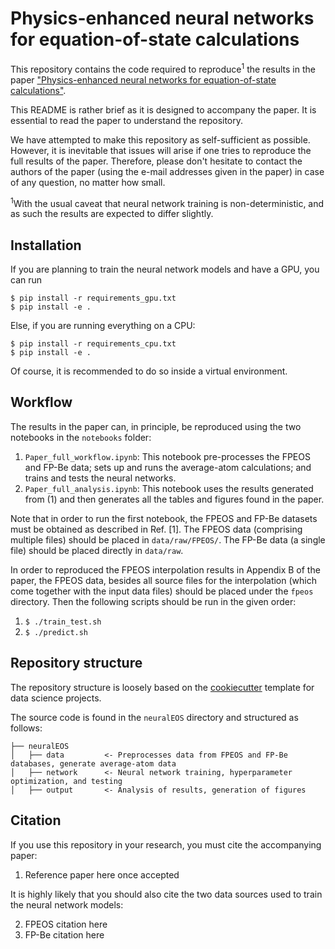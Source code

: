# Physics-enhanced neural networks for equation-of-state calculations

This repository contains the code required to reproduce<sup>1</sup> the results in the paper ["Physics-enhanced neural networks for equation-of-state calculations"](https://arxiv.org/abs/2305.06856).

This README is rather brief as it is designed to accompany the paper. It is essential to read the paper to understand the repository.

We have attempted to make this repository as self-sufficient as possible. However, it is inevitable that issues will arise if one tries to reproduce the full results of the paper. Therefore, please don't hesitate to contact the authors of the paper (using the e-mail addresses given in the paper) in case of any question, no matter how small.

<sup>1</sup>With the usual caveat that neural network training is non-deterministic, and as such the results are expected to differ slightly.

## Installation

If you are planning to train the neural network models and have a GPU, you can run
```
$ pip install -r requirements_gpu.txt
$ pip install -e .
```

Else, if you are running everything on a CPU:
```
$ pip install -r requirements_cpu.txt
$ pip install -e .
```

Of course, it is recommended to do so inside a virtual environment.

## Workflow

The results in the paper can, in principle, be reproduced using the two notebooks in the `notebooks` folder:

1. `Paper_full_workflow.ipynb`: This notebook pre-processes the FPEOS and FP-Be data; sets up and runs the average-atom calculations; and trains and tests the neural networks.
2. `Paper_full_analysis.ipynb`: This notebook uses the results generated from (1) and then generates all the tables and figures found in the paper.

Note that in order to run the first notebook, the FPEOS and FP-Be datasets must be obtained as described in Ref. [1]. The FPEOS data (comprising multiple files) should be placed in `data/raw/FPEOS/`. The FP-Be data (a single file) should be placed directly in `data/raw`.

In order to reproduced the FPEOS interpolation results in Appendix B of the paper, the FPEOS data, besides all source files for the interpolation (which come together with the input data files) should be placed under the `fpeos` directory. Then the following scripts should be run in the given order:

1. `$ ./train_test.sh`
2. `$ ./predict.sh`

## Repository structure

The repository structure is loosely based on the [cookiecutter](https://github.com/drivendata/cookiecutter-data-science) template for data science projects.

The source code is found in the `neuralEOS` directory and structured as follows:

```
├── neuralEOS
│   ├── data         <- Preprocesses data from FPEOS and FP-Be databases, generate average-atom data
│   ├── network      <- Neural network training, hyperparameter optimization, and testing
│   ├── output       <- Analysis of results, generation of figures
```

## Citation

If you use this repository in your research, you must cite the accompanying paper:

1. Reference paper here once accepted

It is highly likely that you should also cite the two data sources used to train the neural network models:

2. FPEOS citation here
3. FP-Be citation here
